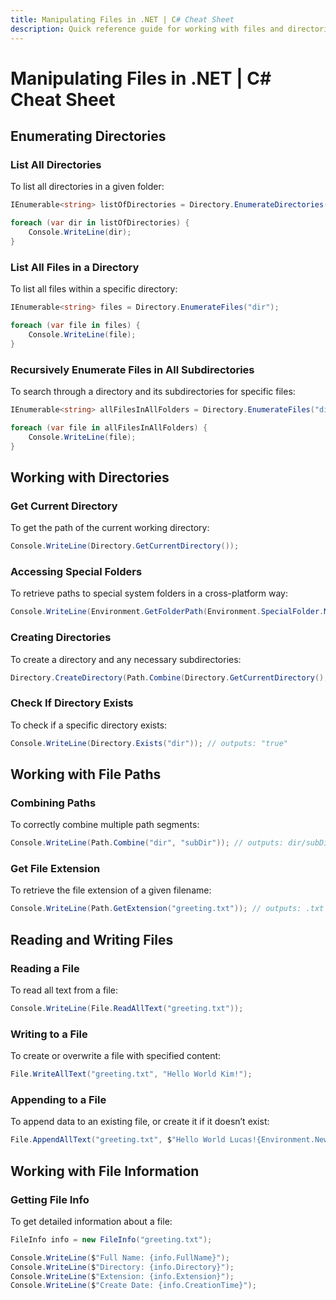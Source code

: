 ```yaml
---
title: Manipulating Files in .NET | C# Cheat Sheet
description: Quick reference guide for working with files and directories in .NET Framework using C#.
---
```


# Manipulating Files in .NET | C# Cheat Sheet

## Enumerating Directories

### List All Directories

To list all directories in a given folder:

```csharp
IEnumerable<string> listOfDirectories = Directory.EnumerateDirectories("dir");

foreach (var dir in listOfDirectories) {
    Console.WriteLine(dir);
}
```

### List All Files in a Directory

To list all files within a specific directory:

```csharp
IEnumerable<string> files = Directory.EnumerateFiles("dir");

foreach (var file in files) {
    Console.WriteLine(file);
}
```

### Recursively Enumerate Files in All Subdirectories

To search through a directory and its subdirectories for specific files:

```csharp
IEnumerable<string> allFilesInAllFolders = Directory.EnumerateFiles("dir", "*.txt", SearchOption.AllDirectories);

foreach (var file in allFilesInAllFolders) {
    Console.WriteLine(file);
}
```

## Working with Directories

### Get Current Directory

To get the path of the current working directory:

```csharp
Console.WriteLine(Directory.GetCurrentDirectory());
```

### Accessing Special Folders

To retrieve paths to special system folders in a cross-platform way:

```csharp
Console.WriteLine(Environment.GetFolderPath(Environment.SpecialFolder.MyDocuments));
```

### Creating Directories

To create a directory and any necessary subdirectories:

```csharp
Directory.CreateDirectory(Path.Combine(Directory.GetCurrentDirectory(), "dir", "subDir", "newDir"));
```

### Check If Directory Exists

To check if a specific directory exists:

```csharp
Console.WriteLine(Directory.Exists("dir")); // outputs: "true"
```

## Working with File Paths

### Combining Paths

To correctly combine multiple path segments:

```csharp
Console.WriteLine(Path.Combine("dir", "subDir")); // outputs: dir/subDir
```

### Get File Extension

To retrieve the file extension of a given filename:

```csharp
Console.WriteLine(Path.GetExtension("greeting.txt")); // outputs: .txt
```

## Reading and Writing Files

### Reading a File

To read all text from a file:

```csharp
Console.WriteLine(File.ReadAllText("greeting.txt"));
```

### Writing to a File

To create or overwrite a file with specified content:

```csharp
File.WriteAllText("greeting.txt", "Hello World Kim!");
```

### Appending to a File

To append data to an existing file, or create it if it doesn’t exist:

```csharp
File.AppendAllText("greeting.txt", $"Hello World Lucas!{Environment.NewLine}");
```

## Working with File Information

### Getting File Info

To get detailed information about a file:

```csharp
FileInfo info = new FileInfo("greeting.txt");

Console.WriteLine($"Full Name: {info.FullName}");
Console.WriteLine($"Directory: {info.Directory}");
Console.WriteLine($"Extension: {info.Extension}");
Console.WriteLine($"Create Date: {info.CreationTime}");
```
